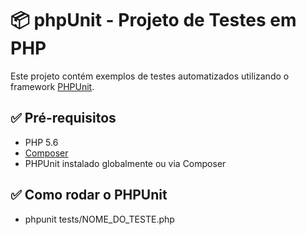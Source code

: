 # 📦 phpUnit - Projeto de Testes em PHP

Este projeto contém exemplos de testes automatizados utilizando o framework [PHPUnit](https://phpunit.de/).

## ✅ Pré-requisitos

- PHP 5.6
- [Composer](https://getcomposer.org/)
- PHPUnit instalado globalmente ou via Composer

## ✅ Como rodar o PHPUnit
- phpunit tests/NOME_DO_TESTE.php

